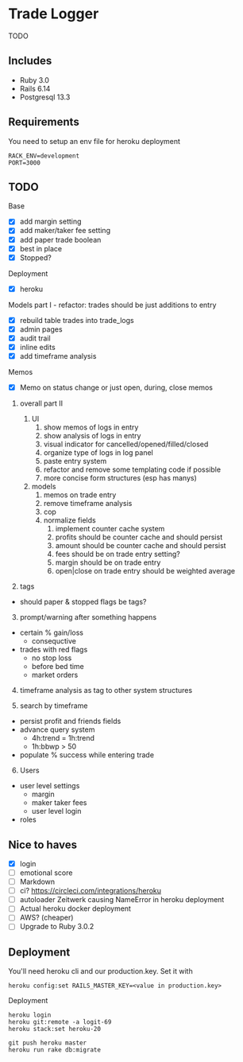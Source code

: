 # Trade Logger

TODO

## Includes

- Ruby 3.0
- Rails 6.14
- Postgresql 13.3

## Requirements

You need to setup an env file for heroku deployment

```
RACK_ENV=development
PORT=3000
```

## TODO

Base
- [x] add margin setting
- [x] add maker/taker fee setting
- [x] add paper trade boolean
- [x] best in place
- [x] Stopped?

Deployment
- [x] heroku

Models part I - refactor: trades should be just additions to entry
- [x] rebuild table trades into trade_logs
- [x] admin pages
- [x] audit trail
- [x] inline edits
- [x] add timeframe analysis

Memos
- [x] Memo on status change or just open, during, close memos


1. overall part II
   1. UI
      1. show memos of logs in entry
      2. show analysis of logs in entry
      3. visual indicator for cancelled/opened/filled/closed
      4. organize type of logs in log panel
      5. paste entry system
      6. refactor and remove some templating code if possible
      7. more concise form structures (esp has manys)
   2. models
      1. memos on trade entry
      2. remove timeframe analysis
      3. cop
      4. normalize fields
         1. implement counter cache system
         2. profits should be counter cache and should persist
         3. amount should be counter cache and should persist
         4. fees should be on trade entry setting?
         5. margin should be on trade entry
         6. open|close on trade entry should be weighted average

1. tags
- should paper & stopped flags be tags?

3. prompt/warning after something happens
- certain % gain/loss
  - consequctive
- trades with red flags
  - no stop loss
  - before bed time
  - market orders

4. timeframe analysis as tag to other system structures

5. search by timeframe
- persist profit and friends fields
- advance query system
  - 4h:trend = 1h:trend
  - 1h:bbwp > 50
- populate % success while entering trade

6. Users
- user level settings
  - margin
  - maker taker fees
  - user level login
- roles

## Nice to haves
- [x] login
- [ ] emotional score
- [ ] Markdown
- [ ] ci? https://circleci.com/integrations/heroku
- [ ] autoloader Zeitwerk causing NameError in heroku deployment
- [ ] Actual heroku docker deployment 
- [ ] AWS? (cheaper)
- [ ] Upgrade to Ruby 3.0.2

## Deployment

You'll need heroku cli and our production.key. Set it with

```
heroku config:set RAILS_MASTER_KEY=<value in production.key>
```

Deployment

```
heroku login
heroku git:remote -a logit-69
heroku stack:set heroku-20

git push heroku master
heroku run rake db:migrate
```